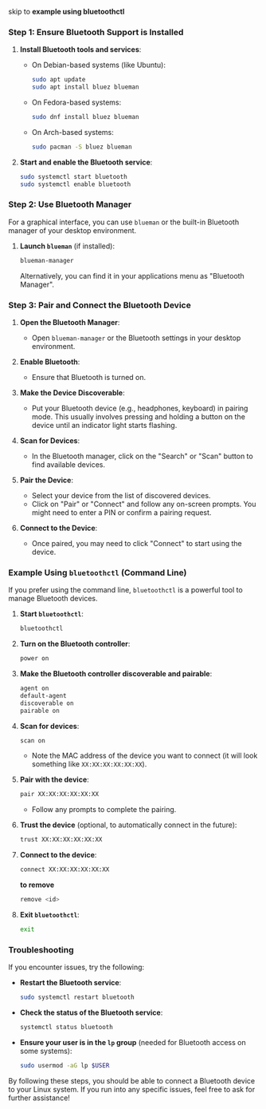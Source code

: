 skip to **example using bluetoothctl** 

### Step 1: Ensure Bluetooth Support is Installed

1. **Install Bluetooth tools and services**:
   - On Debian-based systems (like Ubuntu):
     ```sh
     sudo apt update
     sudo apt install bluez blueman
     ```
   - On Fedora-based systems:
     ```sh
     sudo dnf install bluez blueman
     ```
   - On Arch-based systems:
     ```sh
     sudo pacman -S bluez blueman
     ```

2. **Start and enable the Bluetooth service**:
   ```sh
   sudo systemctl start bluetooth
   sudo systemctl enable bluetooth
   ```

### Step 2: Use Bluetooth Manager

For a graphical interface, you can use `blueman` or the built-in Bluetooth manager of your desktop environment.

1. **Launch `blueman`** (if installed):
   ```sh
   blueman-manager
   ```

   Alternatively, you can find it in your applications menu as "Bluetooth Manager".

### Step 3: Pair and Connect the Bluetooth Device

1. **Open the Bluetooth Manager**:
   - Open `blueman-manager` or the Bluetooth settings in your desktop environment.

2. **Enable Bluetooth**:
   - Ensure that Bluetooth is turned on.

3. **Make the Device Discoverable**:
   - Put your Bluetooth device (e.g., headphones, keyboard) in pairing mode. This usually involves pressing and holding a button on the device until an indicator light starts flashing.

4. **Scan for Devices**:
   - In the Bluetooth manager, click on the "Search" or "Scan" button to find available devices.

5. **Pair the Device**:
   - Select your device from the list of discovered devices.
   - Click on "Pair" or "Connect" and follow any on-screen prompts. You might need to enter a PIN or confirm a pairing request.

6. **Connect to the Device**:
   - Once paired, you may need to click "Connect" to start using the device.

### Example Using `bluetoothctl` (Command Line)

If you prefer using the command line, `bluetoothctl` is a powerful tool to manage Bluetooth devices.

1. **Start `bluetoothctl`**:
   ```sh
   bluetoothctl
   ```

2. **Turn on the Bluetooth controller**:
   ```sh
   power on
   ```

3. **Make the Bluetooth controller discoverable and pairable**:
   ```sh
   agent on
   default-agent
   discoverable on
   pairable on
   ```

4. **Scan for devices**:
   ```sh
   scan on
   ```
   - Note the MAC address of the device you want to connect (it will look something like `XX:XX:XX:XX:XX:XX`).

5. **Pair with the device**:
   ```sh
   pair XX:XX:XX:XX:XX:XX
   ```
   - Follow any prompts to complete the pairing.

6. **Trust the device** (optional, to automatically connect in the future):
   ```sh
   trust XX:XX:XX:XX:XX:XX
   ```

7. **Connect to the device**:
   ```sh
   connect XX:XX:XX:XX:XX:XX
   ```

   **to remove**
   ```sh
   remove <id>
   ```

8. **Exit `bluetoothctl`**:
   ```sh
   exit
   ```

### Troubleshooting

If you encounter issues, try the following:

- **Restart the Bluetooth service**:
  ```sh
  sudo systemctl restart bluetooth
  ```

- **Check the status of the Bluetooth service**:
  ```sh
  systemctl status bluetooth
  ```

- **Ensure your user is in the `lp` group** (needed for Bluetooth access on some systems):
  ```sh
  sudo usermod -aG lp $USER
  ```

By following these steps, you should be able to connect a Bluetooth device to your Linux system. If you run into any specific issues, feel free to ask for further assistance!